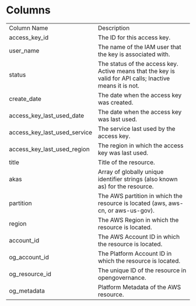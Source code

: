 # Columns  

<table>
	<tr><td>Column Name</td><td>Description</td></tr>
	<tr><td>access_key_id</td><td>The ID for this access key.</td></tr>
	<tr><td>user_name</td><td>The name of the IAM user that the key is associated with.</td></tr>
	<tr><td>status</td><td>The status of the access key. Active means that the key is valid for API calls; Inactive means it is not.</td></tr>
	<tr><td>create_date</td><td>The date when the access key was created.</td></tr>
	<tr><td>access_key_last_used_date</td><td>The date when the access key was last used.</td></tr>
	<tr><td>access_key_last_used_service</td><td>The service last used by the access key.</td></tr>
	<tr><td>access_key_last_used_region</td><td>The region in which the access key was last used.</td></tr>
	<tr><td>title</td><td>Title of the resource.</td></tr>
	<tr><td>akas</td><td>Array of globally unique identifier strings (also known as) for the resource.</td></tr>
	<tr><td>partition</td><td>The AWS partition in which the resource is located (aws, aws-cn, or aws-us-gov).</td></tr>
	<tr><td>region</td><td>The AWS Region in which the resource is located.</td></tr>
	<tr><td>account_id</td><td>The AWS Account ID in which the resource is located.</td></tr>
	<tr><td>og_account_id</td><td>The Platform Account ID in which the resource is located.</td></tr>
	<tr><td>og_resource_id</td><td>The unique ID of the resource in opengovernance.</td></tr>
	<tr><td>og_metadata</td><td>Platform Metadata of the AWS resource.</td></tr>
</table>